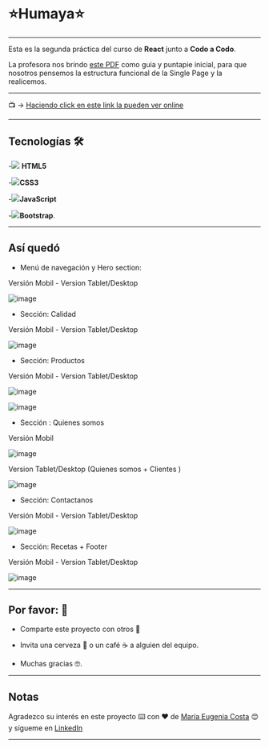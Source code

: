 # :star:Humaya:star:

---

Esta es la segunda práctica del curso de **React** junto a **Codo a Codo**.

La profesora nos brindo [este PDF](https://github.com/eugenia1984/humaya/blob/main/humaya.pdf) como guia y puntapie inicial, para que nosotros pensemos la estructura funcional de la Single Page y la realicemos.

---

:tv: -> [Haciendo click en este link la pueden ver online](https://eugenia1984.github.io/humaya/)

---


## Tecnologías 🛠️


-<img src="https://img.icons8.com/color/30/null/html-5--v1.png"/> **HTML5** 

-<img src="https://img.icons8.com/color/30/null/css3.png"/>**CSS3**

-<img src="https://img.icons8.com/color/30/null/javascript--v1.png"/>**JavaScript** 

-<img src="https://img.icons8.com/color/30/null/bootstrap.png"/>**Bootstrap**.


---

## Así quedó

- Menú de navegación y Hero section:

Versión Mobil - Version Tablet/Desktop

![image](https://user-images.githubusercontent.com/72580574/227790427-89c4999b-79c5-4783-bbda-cd6a7b842c26.png)


- Sección: Calidad 

Versión Mobil - Version Tablet/Desktop

![image](https://user-images.githubusercontent.com/72580574/227790576-35d96d1a-f29b-4f25-87ed-f124850b0d63.png)

- Sección: Productos

Versión Mobil - Version Tablet/Desktop

![image](https://user-images.githubusercontent.com/72580574/227790629-56e173b4-0ed4-4e44-ad8f-37e5b38feb24.png)

![image](https://user-images.githubusercontent.com/72580574/227790692-9ff701c0-9cec-4733-abbb-f4685e575490.png)


- Sección : Quienes somos

Versión Mobil 

![image](https://user-images.githubusercontent.com/72580574/227790746-6c16fb5a-60c9-4323-8be8-af10022b7e58.png)


Version Tablet/Desktop (Quienes somos + Clientes )

![image](https://user-images.githubusercontent.com/72580574/227790795-03806c9e-5204-48b8-8b51-63625fa6f1c1.png)


- Sección: Contactanos

Versión Mobil - Version Tablet/Desktop

![image](https://user-images.githubusercontent.com/72580574/227790825-8c8789f3-6bac-433e-9b8a-8ad21cc4ffe0.png)


- Sección: Recetas + Footer

Versión Mobil - Version Tablet/Desktop

![image](https://user-images.githubusercontent.com/72580574/227790866-8ab36d87-f68c-47c0-99c3-ac928d275b3a.png)


---


## Por favor: 🎁

* Comparte este proyecto con otros 📢

* Invita una cerveza 🍺 o un café ☕ a alguien del equipo.

* Muchas gracias 🤓.

---

## Notas

Agradezco su interés en este proyecto ⌨️ con ❤️ de [María Eugenia Costa](https://github.com/eugenia1984) 😊 y sígueme en [LinkedIn](http://www.linkedin.com/in/maríaeugeniacosta)


---
